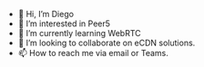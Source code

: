 - 👋 Hi, I’m Diego
- 👀 I’m interested in Peer5
- 🌱 I’m currently learning WebRTC
- 💞️ I’m looking to collaborate on eCDN solutions.
- 📫 How to reach me via email or Teams.

<!---
PeerDiego/PeerDiego is a ✨ special ✨ repository because its `README.md` (this file) appears on your GitHub profile.
You can click the Preview link to take a look at your changes.
--->
